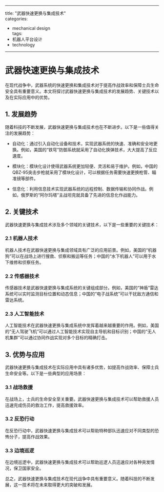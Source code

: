 
---  
title: "武器快速更换与集成技术"  
categories:  
  - mechanical design  
tags: 
  - 机器人平台设计 
  - technology  
---  

# 武器快速更换与集成技术

在现代战争中，武器系统的快速更换和集成技术对于提高作战效率和保障士兵生命安全具有重要意义。本文将探讨武器快速更换与集成技术的发展趋势、关键技术以及在实际应用中的优势。

## 1. 发展趋势

随着科技的不断发展，武器快速更换与集成技术也在不断进步。以下是一些值得关注的发展趋势：

- 自动化：通过引入自动化设备和技术，实现武器系统的快速、准确和安全地更换。例如，美国的“铁穹”防御系统就采用了自动化换弹技术，大大提高了反应速度。

- 模块化：模块化设计使得武器系统更加轻便、灵活和易于维护。例如，中国的QBZ-95突击步枪就采用了模块化设计，可以根据任务需要快速更换枪管、瞄准镜等部件。

- 信息化：利用信息技术实现武器系统的远程控制、数据传输和协同作战。例如，俄罗斯的“阿尔玛塔”主战坦克就具备了先进的信息化作战能力。

## 2. 关键技术

武器快速更换与集成技术涉及多个领域的关键技术，以下是一些重要的关键技术：

### 2.1 机器人技术

机器人技术在武器快速更换与集成领域具有广泛的应用前景。例如，美国的“机器狗”可以在战场上进行搜救、侦察和搬运等任务；中国的“水下机器人”可以用于水下维修和侦察任务。

### 2.2 传感器技术

传感器技术是武器快速更换与集成系统的关键组成部分。例如，美国的“神盾”雷达系统可以实时监测目标位置和动态信息；中国的“电子战系统”可以干扰敌方通信和雷达系统。

### 2.3 人工智能技术

人工智能技术在武器快速更换与集成系统中发挥着越来越重要的作用。例如，美国的“无人驾驶飞机”可以通过人工智能技术实现自主导航和目标识别；中国的“无人机集群”可以通过协同作战实现对多个目标的精确打击。

## 3. 优势与应用

武器快速更换与集成技术在实际应用中具有诸多优势，如提高作战效率、保障士兵生命安全等。以下是一些典型的应用场景：

### 3.1 战场救援

在战场上，士兵的生命安全至关重要。武器快速更换与集成技术可以帮助救援人员迅速完成伤员的救治工作，提高救援效率。

### 3.2 反恐行动

在反恐行动中，武器快速更换与集成技术可以帮助特种部队迅速应对不同类型的恐怖分子，提高作战效果。

### 3.3 边境巡逻

在边境巡逻中，武器快速更换与集成技术可以帮助巡逻人员迅速应对各种突发情况，保卫国家安全。

总之，武器快速更换与集成技术在现代战争中具有重要意义。随着科技的不断发展，这一技术将在未来取得更大的突破和发展。 
